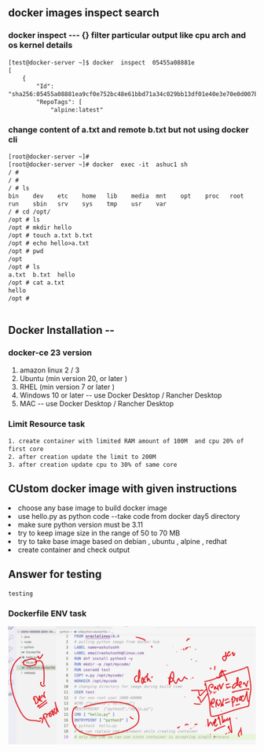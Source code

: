 ## docker images inspect search 

### docker inspect ---  {} filter particular output like cpu arch and os kernel details 

```
[test@docker-server ~]$ docker  inspect  05455a08881e
[
    {
        "Id": "sha256:05455a08881ea9cf0e752bc48e61bbd71a34c029bb13df01e40e3e70e0d007bd",
        "RepoTags": [
            "alpine:latest"

```

###  change content of a.txt and remote b.txt but not using docker cli 

```
[root@docker-server ~]# 
[root@docker-server ~]# docker  exec -it  ashuc1 sh 
/ # 
/ # 
/ # ls
bin    dev    etc    home   lib    media  mnt    opt    proc   root   run    sbin   srv    sys    tmp    usr    var
/ # cd /opt/
/opt # ls
/opt # mkdir hello 
/opt # touch a.txt b.txt
/opt # echo hello>a.txt 
/opt # pwd
/opt
/opt # ls
a.txt  b.txt  hello
/opt # cat a.txt 
hello
/opt # 


```


## Docker Installation -- 

###  docker-ce 23 version 

<ol> 
     <li> amazon linux 2 / 3 </li>
    <li> Ubuntu (min version 20, or later )</li>
    <li> RHEL (min version 7 or later ) </li>
     <li> Windows 10 or later -- use Docker Desktop / Rancher Desktop  </li>
      <li> MAC -- use Docker Desktop / Rancher Desktop </li>

</ol>

### Limit Resource task 

```
1. create container with limited RAM amount of 100M  and cpu 20% of first core 
2. after creation update the limit to 200M
3. after creation update cpu to 30% of same core 
```

## CUstom docker image with given instructions 

<li> choose any base image to build docker image </li>
<li> use hello.py as python code --take code from docker day5 directory   </li>
<li> make sure python version must be 3.11  </li>
<li> try to keep image size in the range of 50 to 70 MB  </li>
<li> try to take base image based on debian , ubuntu , alpine , redhat  </li>
<li> create container and check output  </li>


## Answer for testing 

```
testing
```

### Dockerfile ENV task 

<img src="taskenv.png">

